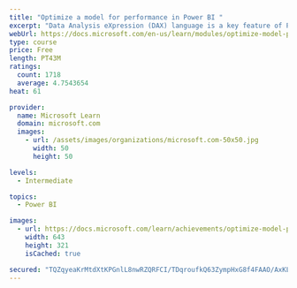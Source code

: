 ```yaml
---
title: "Optimize a model for performance in Power BI "
excerpt: "Data Analysis eXpression (DAX) language is a key feature of Power BI. It is used to create calculated columns, calculated tables, and measures. In this module, you will learn how to use DAX to solve typical analytics problems. You will learn about one of the most popular DAX functions, CALCULATE, and how it can override the default behavior of Power BI."
webUrl: https://docs.microsoft.com/en-us/learn/modules/optimize-model-power-bi/
type: course
price: Free
length: PT43M
ratings:
  count: 1718
  average: 4.7543654
heat: 61

provider:
  name: Microsoft Learn
  domain: microsoft.com
  images:
    - url: /assets/images/organizations/microsoft.com-50x50.jpg
      width: 50
      height: 50

levels:
  - Intermediate

topics:
  - Power BI

images:
  - url: https://docs.microsoft.com/learn/achievements/optimize-model-power-bi-social.png
    width: 643
    height: 321
    isCached: true

secured: "TQZqyeaKrMtdXtKPGnlL8nwRZQRFCI/TDqroufkQ63ZympHxG8f4FAAO/AxKLa3AwJX1ZVy35goSueQU78xK4V2U6UoG+dPQhBlY5+9Gy7I+V0Olm2j5qEEvDuk7PArW3A/qlFecMCJxO0z3jUsygnpt1nBDKnO1R7u+TgVX/8oN3sXra5CL8C9LGjS/HWdL8gFLuO+2p5N4Q64oDUD0hoSRwDwdgxhMhB/+XdYAfHnCZ1KrPfQMNpf5Pq+xXp3ePlKylcgABXqqpszoMVUPMoBey/jy1oGS7B0LQMANmECnclk9rwSJuEAsk3VrJMGPILRcGaSv2VvfA5A7qhxn/sikQsTacaLnGyetUAV8XWUduSTMLUWn9B+qyUwRw1zNG3I/yfNyajP4PNPQZp7q4zSqvfcb1KS3LaTB9fh/IIs=;e0OFRgGLzw7tkInP5A6oYw=="
---
```


